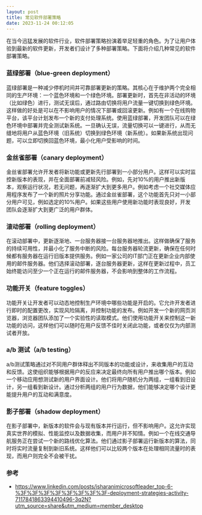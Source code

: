 ```yaml
---
layout: post
title: 常见软件部署策略
date: 2023-11-24 00:12:05
---
```


在当今迅猛发展的软件行业，软件部署策略扮演着举足轻重的角色。为了让用户体验到最新的软件更新，开发者们设计了多种部署策略。下面将介绍几种常见的软件部署策略。

### 蓝绿部署（blue-green deployment）

蓝绿部署是一种减少停机时间并可靠部署更新的策略。其核心在于维护两个完全相同的生产环境：一个蓝色环境和一个绿色环境。部署更新时，首先在非活动的环境（比如绿色）进行，测试无误后，通过路由切换将用户流量一键切换到绿色环境。这样做的好处是可以在不影响用户的情况下部署或回滚更新。例如有一个在线购物平台，该平台计划发布一个新的支付处理系统。使用蓝绿部署，开发团队可以在绿色环境中部署并完全测试新系统。一旦确认无误，流量切换可以一键进行，从而无缝地将用户从蓝色环境（旧系统）切换到绿色环境（新系统）。如果新系统出现问题，可以立即切换回蓝色环境，最小化用户受影响的时间。

### 金丝雀部署（canary deployment）

金丝雀部署允许开发者将新功能或更新先行部署到一小部分用户。这样可以实时监控新版本的表现，并在全面部署前减轻风险。例如，先对10%的用户推出新版本，观察运行状况，若无问题，再逐渐扩大到更多用户。例如考虑一个社交媒体应用程序发布了一个新的照片分享功能。通过金丝雀部署，这个功能首先只对一小部分用户可见，例如选定的10%用户。如果这些用户使用新功能时表现良好，开发团队会逐渐扩大到更广泛的用户群体。

### 滚动部署（rolling deployment）

在滚动部署中，更新逐渐地、一台服务器接一台服务器地推出。这样做确保了服务的持续可用性，并最小化了服务中断的风险。每台服务器轮流更新，确保在任何时候都有服务器在运行旧版本提供服务。例如一家公司的IT部门正在更新企业内部使用的邮件服务器。他们选择滚动部署，逐台服务器更新，这样在更新过程中，员工始终能访问至少一个正在运行的邮件服务器，不会影响到整体的工作流程。

### 功能开关（feature toggles）

功能开关让开发者可以动态地控制生产环境中哪些功能是开启的。它允许开发者进行即时的配置更改，实现风险隔离，并控制功能的发布。例如开发一个新的网页浏览器，浏览器团队添加了一个实验性的读取模式。他们使用功能开关来控制这一新功能的访问，这样他们可以随时在用户反馈不佳时关闭此功能，或者仅仅为内部测试者开放。

### a/b 测试（a/b testing）

a/b测试策略通过对不同用户群体释出不同版本的功能或设计，来收集用户的互动和反馈。这使组织能够根据用户的反应来决定最终向所有用户推出哪个版本。例如一个移动应用想测试新的用户界面设计。他们将用户随机分为两组，一组看到旧设计，另一组看到新设计。通过分析两组的用户行为数据，他们能够决定哪个设计更能提升用户的互动和满意度。

### 影子部署（shadow deployment）

在影子部署中，新版本的软件会与现有版本并行运行，但不影响用户。这允许实现真实世界的模拟、性能监控以及数据收集，而用户并不知情。例如一个在线交通导航服务正在尝试一个新的路线优化算法。他们通过影子部署运行新版本的算法，同时将实时流量复制到新旧系统。这样他们可以比较两个版本在处理相同流量时的表现，而用户则完全不会被干扰。

### 参考

- https://www.linkedin.com/posts/isharanimicrosoftleader_top-6-%3F%3F%3F%3F%3F%3F%3F%3F-deployment-strategies-activity-7117841863394410496-3q2N?utm_source=share&utm_medium=member_desktop

